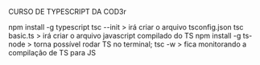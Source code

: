 CURSO DE TYPESCRIPT DA COD3r

npm install -g typescript
tsc --init > irá criar o arquivo tsconfig.json
tsc basic.ts > irá criar o arquivo javascript compilado do TS
npm install -g ts-node > torna possível rodar TS no terminal;
tsc -w > fica monitorando a compilação de TS para JS